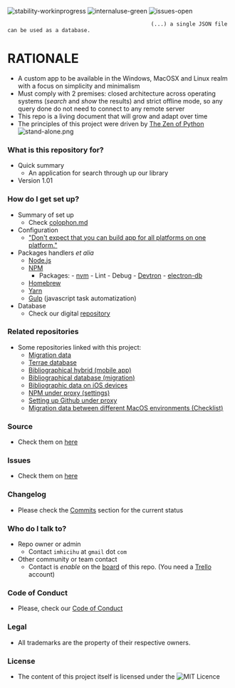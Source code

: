 ![stability-workinprogress](https://bitbucket.org/repo/ekyaeEE/images/477405737-stability_work_in_progress.png)
![internaluse-green](https://bitbucket.org/repo/ekyaeEE/images/3847436881-internal_use_stable.png)
![issues-open](https://bitbucket.org/repo/ekyaeEE/images/2944199103-issues_open.png)

                                                 (...) a single JSON file can be used as a database.

# RATIONALE #

* A custom app to be available in the Windows, MacOSX  and Linux realm with a focus on simplicity and minimalism
* Must comply with 2 premises: closed architecture across operating systems (_search_ and _show_ the results) and strict offline mode, so any query done do not need to connect to any remote server
* This repo is a living document that will grow and adapt over time
* The principles of this project were driven by [The Zen of Python](https://en.wikipedia.org/wiki/Zen_of_Python)
![stand-alone.png](https://i.ibb.co/fpJ85W6/app.gif)

### What is this repository for? ###

* Quick summary
    - An application for search through up our library
* Version 1.01

### How do I get set up? ###

* Summary of set up
    - Check [colophon.md](https://bitbucket.org/imhicihu/bibliographical-searcher-stand-alone-app/src/master/Colophon.md)
* Configuration
    - ["Don't expect that you can build app for all platforms on one platform."](https://www.electron.build/multi-platform-build)
* Packages handlers _et alia_
    - [Node.js](https://nodejs.org/)
    - [NPM](https://www.npmjs.com/)
        + Packages:
              - [nvm](https://github.com/creationix/nvm)
              - Lint
              - Debug
              - [Devtron](https://github.com/electron/devtron)
              - [electron-db](https://github.com/alexiusacademia/electron-db)
    - [Homebrew](https://brew.sh/)
    - [Yarn](https://yarnpkg.com/)
    - [Gulp](https://gulpjs.com) (javascript task automatization)
* Database
    - Check our digital [repository](https://bitbucket.org/imhicihu/databases-repositories)

### Related repositories ###

* Some repositories linked with this project:
     - [Migration data](https://bitbucket.org/imhicihu/migration-data-checklist/src/)
     - [Terrae database](https://bitbucket.org/imhicihu/terrae-database/src/)
     - [Bibliographical hybrid (mobile app)](https://bitbucket.org/imhicihu/bibliographical-hybrid-mobile-app/src/)
     - [Bibliographical database (migration)](https://bitbucket.org/imhicihu/bibliographical-database-migration/src/)
     - [Bibliographic data on iOS devices](https://bitbucket.org/imhicihu/bibliographic-data-on-ios-devices/src/)
     - [NPM under proxy (settings)](https://bitbucket.org/imhicihu/npm-under-proxy-settings/src/)
     - [Setting up Github under proxy](https://bitbucket.org/imhicihu/setting-up-github-under-proxy/src/)
     - [Migration data between different MacOS environments (Checklist)](https://bitbucket.org/imhicihu/migration-data-between-different-macos-environments-checklist/src/)  

### Source ###

* Check them on [here](https://bitbucket.org/imhicihu/bibliographical-searcher-stand-alone-app/src)

### Issues ###

* Check them on [here](https://bitbucket.org/imhicihu/bibliographical-searcher-stand-alone-app/issues)

### Changelog ###

* Please check the [Commits](https://bitbucket.org/imhicihu/bibliographical-searcher-stand-alone-app/commits/) section for the current status

### Who do I talk to? ###

* Repo owner or admin
    - Contact `imhicihu` at `gmail` dot `com`
* Other community or team contact
    - Contact is _enable_ on the [board](https://bitbucket.org/imhicihu/bibliographical-searcher-stand-alone-app/addon/trello/trello-board) of this repo. (You need a [Trello](https://trello.com/) account)

### Code of Conduct

* Please, check our [Code of Conduct](https://bitbucket.org/imhicihu/bibliographical-searcher-stand-alone-app/src/master/code_of_conduct.md)

### Legal ###

* All trademarks are the property of their respective owners.

### License ###

* The content of this project itself is licensed under the ![MIT Licence](https://bitbucket.org/repo/ekyaeEE/images/2049852260-MIT-license-green.png) 